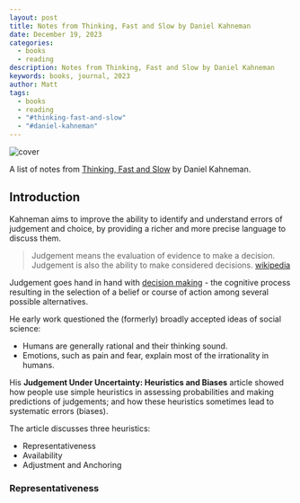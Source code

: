 ```yaml
---
layout: post
title: Notes from Thinking, Fast and Slow by Daniel Kahneman
date: December 19, 2023
categories:
  - books
  - reading
description: Notes from Thinking, Fast and Slow by Daniel Kahneman
keywords: books, journal, 2023
author: Matt
tags:
  - books
  - reading
  - "#thinking-fast-and-slow"
  - "#daniel-kahneman"
---
```


![cover](/images/thinking-fast-slow-cover.jpg)


A list of notes from [Thinking, Fast and Slow](https://en.wikipedia.org/wiki/Thinking%2C_Fast_and_Slow) by Daniel Kahneman.

## Introduction

Kahneman aims to improve the ability to identify and understand errors of judgement and choice, by providing a richer and more precise language to discuss them.

> Judgement means the evaluation of evidence to make a decision. Judgement is also the ability to make considered decisions. [wikipedia](https://en.wikipedia.org/wiki/Judgement)

Judgement goes hand in hand with [decision making](https://en.wikipedia.org/wiki/Decision-making) -  the cognitive process resulting in the selection of a belief or course of action among several possible alternatives.


He  early work questioned the (formerly) broadly accepted ideas of social science:
- Humans are generally rational and their thinking sound.
- Emotions, such as pain and fear, explain most of the irrationality in humans.

His **Judgement Under Uncertainty: Heuristics and Biases** article showed how people use simple heuristics in assessing probabilities and making predictions of judgements; and how these heuristics sometimes lead to systematic errors (biases).

The article discusses three heuristics:
- Representativeness
- Availability
- Adjustment and Anchoring

### Representativeness


